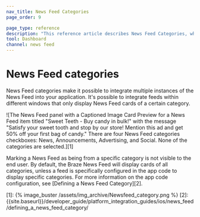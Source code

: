 ```yaml
---
nav_title: News Feed Categories
page_order: 9

page_type: reference
description: "This reference article describes News Feed Categories, which make it possible to integrate multiple instances of the News Feed into your application."
tool: Dashboard
channel: news feed
---
```


# News Feed categories

News Feed categories make it possible to integrate multiple instances of the News Feed into your application. It's possible to integrate feeds within different windows that only display News Feed cards of a certain category.

![The News Feed panel with a Captioned Image Card Preview for a News Feed item titled "Sweet Teeth - Buy candy in bulk!" with the message "Satisfy your sweet tooth and stop by our store! Mention this ad and get 50% off your first bag of candy." There are four News Feed categories checkboxes: News, Announcements, Advertising, and Social. None of the categories are selected.][1]

Marking a News Feed as being from a specific category is not visible to the end user. By default, the Braze News Feed will display cards of all categories, unless a feed is specifically configured in the app code to display specific categories. For more information on the app code configuration, see [Defining a News Feed Category][2].

[1]: {% image_buster /assets/img_archive/Newsfeed_category.png %}
[2]: {{site.baseurl}}/developer_guide/platform_integration_guides/ios/news_feed/defining_a_news_feed_category/
